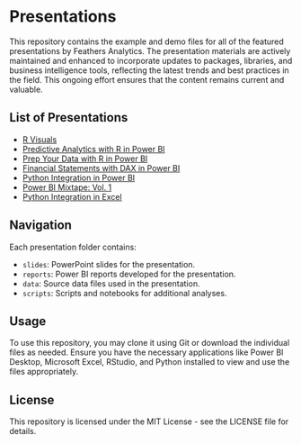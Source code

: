# Presentations
This repository contains the example and demo files for all of the featured presentations by Feathers Analytics. The presentation materials are actively maintained and enhanced to incorporate updates to packages, libraries, and business intelligence tools, reflecting the latest trends and best practices in the field. This ongoing effort ensures that the content remains current and valuable.

## List of Presentations
- [R Visuals](./R%20Visuals)
- [Predictive Analytics with R in Power BI](./Predictive%20Analytics%20with%20R%20in%20PBI)
- [Prep Your Data with R in Power BI](./Prep%20Your%20Data%20with%20R%20in%20PBI)
- [Financial Statements with DAX in Power BI](./Financial%20Statements%20with%20DAX%20in%20PBI)
- [Python Integration in Power BI](./Python%20Integration%20in%20PBI)
- [Power BI Mixtape: Vol. 1](./PBI%20Mixtape%20Vol%201)
- [Python Integration in Excel](./Python%20Integration%20in%20Excel)

## Navigation

Each presentation folder contains:
- `slides`: PowerPoint slides for the presentation.
- `reports`: Power BI reports developed for the presentation.
- `data`: Source data files used in the presentation.
- `scripts`: Scripts and notebooks for additional analyses.

## Usage

To use this repository, you may clone it using Git or download the individual files as needed. Ensure you have the necessary applications like Power BI Desktop, Microsoft Excel, RStudio, and Python installed to view and use the files appropriately.

## License

This repository is licensed under the MIT License - see the LICENSE file for details.
